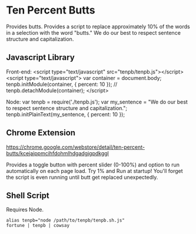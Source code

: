 # Ten Percent Butts

Provides butts. Provides a script to replace approximately 10% of the words in a selection with the word "butts." We do our best to respect sentence structure and capitalization.

## Javascript Library

Front-end:
    &lt;script type="text/javascript" src="tenpb/tenpb.js"&gt;&lt;/script&gt;
    &lt;script type="text/javascript"&gt;
      var container = document.body;
      tenpb.initModule(container, { percent: 10 });
      // tenpb.detachModule(container);
    &lt;/script&gt;

Node:
    var tenpb = require('./tenpb.js');
    var my_sentence = "We do our best to respect sentence structure and capitalization.";
    tenpb.initPlainText(my_sentence, { percent: 10 });

## Chrome Extension

https://chrome.google.com/webstore/detail/ten-percent-butts/kcejaippmcihfdohmlhdgadgjgpdkggl

Provides a toggle button with percent slider (0-100%) and option to run automatically on each page load. Try 1% and Run at startup! You'll forget the script is even running until butt get replaced unexpectedly.

## Shell Script

Requires Node.

    alias tenpb="node /path/to/tenpb/tenpb.sh.js"
    fortune | tenpb | cowsay
